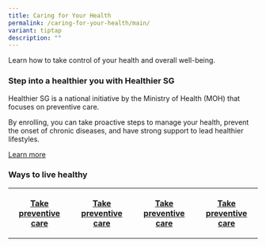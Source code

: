 ```yaml
---
title: Caring for Your Health
permalink: /caring-for-your-health/main/
variant: tiptap
description: ""
---
```

<p>Learn how to take control of your health and overall well-being.</p><p></p><h3>Step into a healthier you with Healthier SG</h3><p></p><p>Healthier SG is a national initiative by the Ministry of Health (MOH) that focuses on preventive care.</p><p></p><p>By enrolling, you can take proactive steps to manage your health, prevent the onset of chronic diseases, and have strong support to lead healthier lifestyles.</p><p></p><p><a href="https://www.healthiersg.gov.sg/" rel="noopener noreferrer nofollow" target="_blank">Learn more</a></p><h3>Ways to live healthy</h3><table><tbody><tr><th rowspan="1" colspan="1"><p><a href="/" rel="noopener noreferrer nofollow" target="_blank">Take preventive care</a></p></th><th rowspan="1" colspan="1"><p><a href="/" rel="noopener noreferrer nofollow" target="_blank">Take preventive care</a></p></th><th rowspan="1" colspan="1"><p><a href="/" rel="noopener noreferrer nofollow" target="_blank">Take preventive care</a></p></th><th rowspan="1" colspan="1"><p><a href="/" rel="noopener noreferrer nofollow" target="_blank">Take preventive care</a></p></th></tr></tbody></table><p></p>
